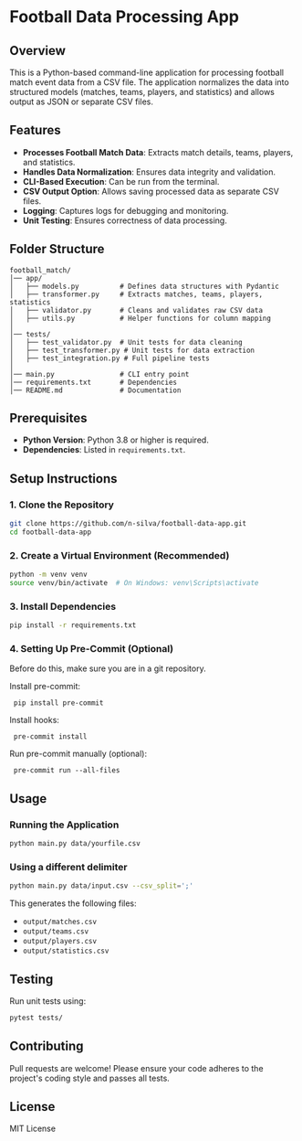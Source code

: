 # Football Data Processing App

## Overview
This is a Python-based command-line application for processing football match event data from a CSV file. The application normalizes the data into structured models (matches, teams, players, and statistics) and allows output as JSON or separate CSV files.

## Features
- **Processes Football Match Data**: Extracts match details, teams, players, and statistics.
- **Handles Data Normalization**: Ensures data integrity and validation.
- **CLI-Based Execution**: Can be run from the terminal.
- **CSV Output Option**: Allows saving processed data as separate CSV files.
- **Logging**: Captures logs for debugging and monitoring.
- **Unit Testing**: Ensures correctness of data processing.

## Folder Structure
```
football_match/
│── app/
│   ├── models.py          # Defines data structures with Pydantic
│   ├── transformer.py     # Extracts matches, teams, players, statistics
│   ├── validator.py       # Cleans and validates raw CSV data
│   ├── utils.py           # Helper functions for column mapping
│
│── tests/
│   ├── test_validator.py  # Unit tests for data cleaning
│   ├── test_transformer.py # Unit tests for data extraction
│   ├── test_integration.py # Full pipeline tests
│
│── main.py                # CLI entry point
│── requirements.txt       # Dependencies
│── README.md              # Documentation
```

## Prerequisites
- **Python Version**: Python 3.8 or higher is required.
- **Dependencies**: Listed in `requirements.txt`.

## Setup Instructions

### 1. Clone the Repository
```sh
git clone https://github.com/n-silva/football-data-app.git
cd football-data-app
```

### 2. Create a Virtual Environment (Recommended)
```sh
python -m venv venv
source venv/bin/activate  # On Windows: venv\Scripts\activate
```

### 3. Install Dependencies
```sh
pip install -r requirements.txt
```

### 4. Setting Up Pre-Commit (Optional)

   Before do this, make sure you are in a git repository.

   Install pre-commit:
   ```
    pip install pre-commit
   ```
   Install hooks:
   ```
    pre-commit install
   ```
   Run pre-commit manually (optional):
   ```
    pre-commit run --all-files
   ```

## Usage

### Running the Application
```sh
python main.py data/yourfile.csv
```

### Using a different delimiter
```sh
python main.py data/input.csv --csv_split=';'
```
This generates the following files:
- `output/matches.csv`
- `output/teams.csv`
- `output/players.csv`
- `output/statistics.csv`

## Testing
Run unit tests using:
```sh
pytest tests/
```

## Contributing
Pull requests are welcome! Please ensure your code adheres to the project's coding style and passes all tests.

## License
MIT License
